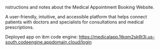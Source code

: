 nstructions and notes about the Medical Appointment Booking Website.

A user-friendly, intuitive, and accessible platform that helps connect patients with doctors and specialists for consultations and medical prescriptions.

Deployed app on ibm code engine:
https://medicalapp.1tkqm2sk6t3j.us-south.codeengine.appdomain.cloud/login
